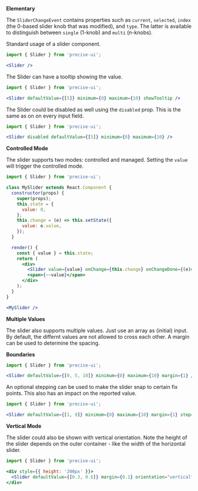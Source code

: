 **Elementary**

The `SliderChangeEvent` contains properties such as `current`, `selected`, `index` (the 0-based slider knob that was modified), and `type`. The latter is available to distinguish between `single` (1-knob) and `multi` (*n*-knobs).

Standard usage of a slider component.

```jsx
import { Slider } from 'precise-ui';

<Slider />
```

The Slider can have a tooltip showing the value.

```jsx
import { Slider } from 'precise-ui';

<Slider defaultValue={[5]} minimum={0} maximum={10} showTooltip />
```

The Slider could be disabled as well using the `disabled` prop. This is the same as on on every input field.

```jsx
import { Slider } from 'precise-ui';

<Slider disabled defaultValue={[5]} minimum={0} maximum={10} />
```

**Controlled Mode**

The slider supports two modes: controlled and managed. Setting the `value` will trigger the controlled mode.

```jsx
import { Slider } from 'precise-ui';

class MySlider extends React.Component {
  constructor(props) {
    super(props);
    this.state = {
      value: 0,
    };
    this.change = (e) => this.setState({
      value: e.value,
    });
  }

  render() {
    const { value } = this.state;
    return (
      <div>
        <Slider value={value} onChange={this.change} onChangeDone={(e)=>console.log(e.value)} minimum={0} maximum={100} />
        <span>{~~value}</span>
      </div>
    );
  }
}

<MySlider />
```

**Multiple Values**

The slider also supports multiple values. Just use an array as (initial) input. By default, the differnt values are not allowed to cross each other. A margin can be used to determine the spacing.

**Boundaries**

```jsx
import { Slider } from 'precise-ui';

<Slider defaultValue={[0, 5, 10]} minimum={0} maximum={10} margin={1} />
```

An optional stepping can be used to make the slider snap to certain fix points. This also has an impact on the reported value.

```jsx
import { Slider } from 'precise-ui';

<Slider defaultValue={[1, 9]} minimum={0} maximum={10} margin={1} step={0.5} />
```

**Vertical Mode**

The slider could also be shown with vertical orientation. Note the height of the slider depends on the outer container - like the width of the horizontal slider.

```jsx
import { Slider } from 'precise-ui';

<div style={{ height: '200px' }}>
  <Slider defaultValue={[0.3, 0.6]} margin={0.1} orientation="vertical" showTooltip />
</div>
```
